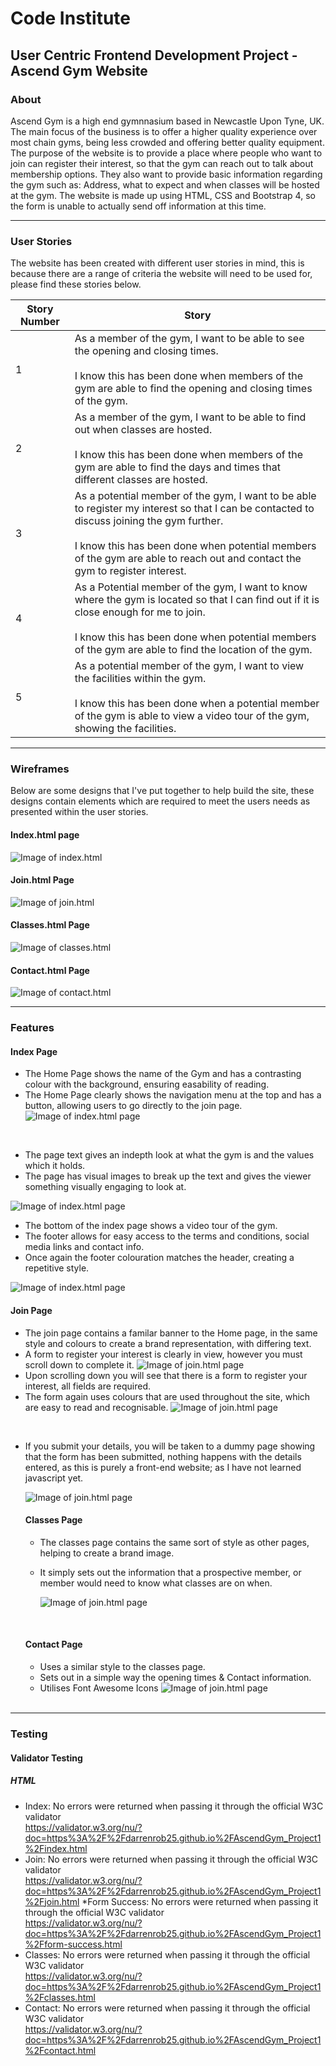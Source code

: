 # Code Institute

## User Centric Frontend Development Project - Ascend Gym Website


### About
Ascend Gym is a high end gymnnasium based in Newcastle Upon Tyne, UK. The main focus of the business is to offer a higher quality experience over most chain gyms, being less crowded and offering better quality equipment. The purpose of the website is to provide a place where people who want to join can register their interest, so that the gym can reach out to talk about membership options. They also want to provide basic information regarding the gym such as: Address, what to expect and when classes will be hosted at the gym. The website is made up using HTML, CSS and Bootstrap 4, so the form is unable to actually send off information at this time.

***

### User Stories
The website has been created with different user stories in mind, this is because there are a range of criteria the website will need to be used for, please find these stories below.

| Story Number | Story                                                                                                                                                                                                                                                           |
|--------------|-----------------------------------------------------------------------------------------------------------------------------------------------------------------------------------------------------------------------------------------------------------------|
| 1            | As a member of the gym, I want to be able to see the opening and closing times.<br><br>  I know this has been done when members of the gym are able to find the opening and closing times of the gym.                                                                           |
| 2            | As a member of the gym, I want to be able to find out when classes are hosted.<br><br>  I know this has been done when members of the gym are able to find the days and times that different classes are hosted.                                                                |
| 3            | As a potential member of the gym, I want to be able to register my interest so that I can be contacted to discuss joining the gym further.<br><br>  I know this has been done when potential members of the gym are able to reach out and contact the gym to register interest. |
| 4            | As a Potential member of the gym, I want to know where the gym is located so that I can find out if it is close enough for me to join.<br><br>  I know this has been done when potential members of the gym are able to find the location of the gym.                           |
| 5            | As a potential member of the gym, I want to view the facilities within the gym.<br><br>  I know this has been done when a potential member of the gym is able to view a video tour of the gym, showing the facilities.  

***

### Wireframes
Below are some designs that I've put together to help build the site, these designs contain elements which are required to meet the users needs as presented within the user stories.
#### Index.html page
![Image of index.html](https://github.com/darrenrob25/AscendGym_Project1/blob/main/assets/Media/Wireframe-index.html.png)

#### Join.html Page
![Image of join.html](https://github.com/darrenrob25/AscendGym_Project1/blob/main/assets/Media/Wireframe-join.html.png)

#### Classes.html Page
![Image of classes.html](https://github.com/darrenrob25/AscendGym_Project1/blob/main/assets/Media/wireframe-classes.html.png)

#### Contact.html Page
![Image of contact.html](https://github.com/darrenrob25/AscendGym_Project1/blob/main/assets/Media/wireframe-contact.html.png)

***

### Features

#### Index Page
* The Home Page shows the name of the Gym and has a contrasting colour with the background, ensuring easability of reading.
* The Home Page clearly shows the navigation menu at the top and has a button, allowing users to go directly to the join page.
![Image of index.html page](https://github.com/darrenrob25/AscendGym_Project1/blob/main/assets/Media/index-image-1.png)
<br>

* The page text gives an indepth look at what the gym is and the values which it holds.
* The page has visual images to break up the text and gives the viewer something visually engaging to look at.
  
![Image of index.html page](https://github.com/darrenrob25/AscendGym_Project1/blob/main/assets/Media/index-image-2-.png)
<br>

* The bottom of the index page shows a video tour of the gym.
* The footer allows for easy access to the terms and conditions, social media links and contact info.
* Once again the footer colouration matches the header, creating a repetitive style.

![Image of index.html page](https://github.com/darrenrob25/AscendGym_Project1/blob/main/assets/Media/index-image-3.png)


#### Join Page
* The join page contains a familar banner to the Home page, in the same style and colours to create a brand representation, with differing text.
* A form to register your interest is clearly in view, however you must scroll down to complete it.
  ![Image of join.html page](https://github.com/darrenrob25/AscendGym_Project1/blob/main/assets/Media/join-image-1.png)
  <br>
* Upon scrolling down you will see that there is a form to register your interest, all fields are required.
* The form again uses colours that are used throughout the site, which are easy to read and recognisable.
  ![Image of join.html page](https://github.com/darrenrob25/AscendGym_Project1/blob/main/assets/Media/join-image-2.png)
<br>

* If you submit your details, you will be taken to a dummy page showing that the form has been submitted, nothing happens with the details entered, as this is purely a front-end website; as I have not learned javascript yet. 
  
  ![Image of join.html page](https://github.com/darrenrob25/AscendGym_Project1/blob/main/assets/Media/join-image-3.png)

  #### Classes Page
  * The classes page contains the same sort of style as other pages, helping to create a brand image.
  * It simply sets out the information that a prospective member, or member would need to know what classes are on when.
    
    ![Image of join.html page](https://github.com/darrenrob25/AscendGym_Project1/blob/main/assets/Media/classes-image-1.png)
  <br>

  #### Contact Page
  * Uses a similar style to the classes page.
  * Sets out in a simple way the opening times & Contact information.
  * Utilises Font Awesome Icons
    ![Image of join.html page](https://github.com/darrenrob25/AscendGym_Project1/blob/main/assets/Media/contact-image-1.png)
  <br>
***

  ### Testing

#### Validator Testing

##### HTML
* Index: No errors were returned when passing it through the official W3C validator<br>
https://validator.w3.org/nu/?doc=https%3A%2F%2Fdarrenrob25.github.io%2FAscendGym_Project1%2Findex.html
* Join: No errors were returned when passing it through the official W3C validator<br>
https://validator.w3.org/nu/?doc=https%3A%2F%2Fdarrenrob25.github.io%2FAscendGym_Project1%2Fjoin.html
*Form Success: No errors were returned when passing it through the official W3C validator<br>
https://validator.w3.org/nu/?doc=https%3A%2F%2Fdarrenrob25.github.io%2FAscendGym_Project1%2Fform-success.html
* Classes: No errors were returned when passing it through the official W3C validator<br>
https://validator.w3.org/nu/?doc=https%3A%2F%2Fdarrenrob25.github.io%2FAscendGym_Project1%2Fclasses.html
* Contact: No errors were returned when passing it through the official W3C validator<br>
https://validator.w3.org/nu/?doc=https%3A%2F%2Fdarrenrob25.github.io%2FAscendGym_Project1%2Fcontact.html

